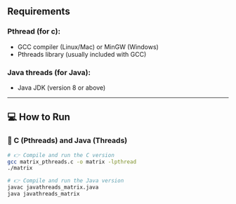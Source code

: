 ##  Requirements

### Pthread (for c):
- GCC compiler (Linux/Mac) or MinGW (Windows)
- Pthreads library (usually included with GCC)

### Java threads (for Java):
- Java JDK (version 8 or above)

---

## 💻 How to Run

### 🔹 C (Pthreads) and Java (Threads)

```bash
# 👉 Compile and run the C version
gcc matrix_pthreads.c -o matrix -lpthread
./matrix

# 👉 Compile and run the Java version
javac javathreads_matrix.java
java javathreads_matrix

